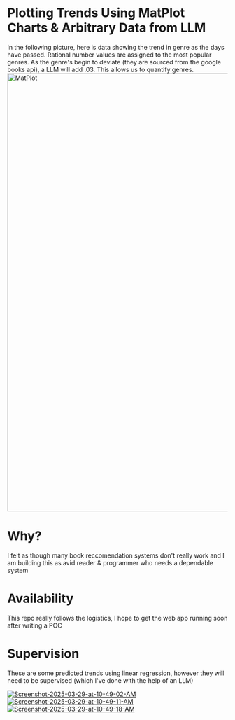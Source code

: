 
# Plotting Trends Using MatPlot Charts & Arbitrary Data from LLM

In the following picture, here is data showing the trend in genre as the days have passed. Rational number values are assigned to the most popular genres. As the genre's begin to deviate (they are sourced from the google books api), a LLM will add .03. This allows us to quantify genres.
<img width="1001" alt="MatPlot" src="https://github.com/user-attachments/assets/716bbd17-1c83-4003-8af4-90bea1f1e742" />

# Why?
I felt as though many book reccomendation systems don't really work and I am building this as avid reader & programmer who needs a dependable system

# Availability

This repo really follows the logistics, I hope to get the web app running soon after writing a POC
 
# Supervision

These are some predicted trends using linear regression, however they will need to be supervised (which I've done with the help of an LLM)

<a href="https://ibb.co/vCFGZrkx"><img src="https://i.ibb.co/Gf6Lc1Rv/Screenshot-2025-03-29-at-10-49-02-AM.png" alt="Screenshot-2025-03-29-at-10-49-02-AM" border="0"></a>
<a href="https://ibb.co/LzqsF69m"><img src="https://i.ibb.co/hRnT6H2b/Screenshot-2025-03-29-at-10-49-11-AM.png" alt="Screenshot-2025-03-29-at-10-49-11-AM" border="0"></a>
<a href="https://ibb.co/LddSkD1S"><img src="https://i.ibb.co/Kxx60cW6/Screenshot-2025-03-29-at-10-49-18-AM.png" alt="Screenshot-2025-03-29-at-10-49-18-AM" border="0"></a>